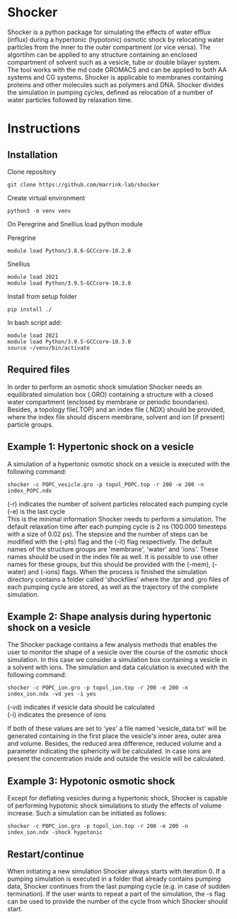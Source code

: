 # Shocker
Shocker is a python package for simulating the effects of water efflux (influx) during a hypertonic (hypotonic) osmotic shock by relocating water particles from the inner to the outer compartment (or vice versa). The algortihm can be applied to any structure containing an enclosed compartment of solvent such as a vesicle, tube or double bilayer system. The tool works with the md code GROMACS and can be applied to both AA systems and CG systems. Shocker is applicable to membranes containing proteins and other molecules such as polymers and DNA. Shocker divides the simulation in pumping cycles, defined as relocation of a number of water particles followed by relaxation time.

# Instructions

## Installation
Clone repository
```
git clone https://github.com/marrink-lab/shocker
```

Create virtual environment

```python3 -m venv venv```

On Peregrine and Snellius load python module

Peregrine

```module load Python/3.8.6-GCCcore-10.2.0```

Snellius
```
module load 2021
module load Python/3.9.5-GCCcore-10.3.0
```

Install from setup folder

```pip install ./```

In bash script add:

```
module load 2021
module load Python/3.9.5-GCCcore-10.3.0
source ~/venv/bin/activate
```

## Required files
In order to perform an osmotic shock simulation Shocker needs an equilibrated simulation box (.GRO) containing a structure with a closed water compartment (enclosed by membrane or periodic boundaries). Besides, a topology file(.TOP) and an index file (.NDX) should be provided, where the index file should discern membrane, solvent and ion (if present) particle groups.

## Example 1: Hypertonic shock on a vesicle
A simulation of a hypertonic osmotic shock on a vesicle is executed with the following command:
```
shocker -c POPC_vesicle.gro -p topol_POPC.top -r 200 -e 200 -n index_POPC.ndx
```
(-r) indicates the number of solvent particles relocated each pumping cycle  
(-e) is the last cycle  
This is the minimal information Shocker needs to perform a simulation. The default relaxation time after each pumping cycle is 2 ns (100.000 timesteps with a size of 0.02 ps). The stepsize and the number of steps can be modified with the (-pts) flag and the (-it) flag respectively. The default names of the structure groups are 'membrane', 'water' and 'ions'. These names
should be used in the index file as well. It is possible to use other names for these groups, but this should be provided with the (-mem), (-water) and (-ions) flags.
When the process is finished the simulation directory contains a folder called 'shockfiles' where the .tpr and .gro files of each pumping cycle are stored, as well as the trajectory of the complete simulation.

## Example 2: Shape analysis during hypertonic shock on a vesicle
The Shocker package contains a few analysis methods that enables the user to monitor the shape of a vesicle over the course of the osmotic shock simulation. In this case we consider a simulation box containing a vesicle in a solvent with ions. The simulation and data calculation is executed with the following command:
```
shocker -c POPC_ion.gro -p topol_ion.top -r 200 -e 200 -n index_ion.ndx -vd yes -i yes
```
(-vd) indicates if vesicle data should be calculated  
(-i) indicates the presence of ions  

If both of these values are set to 'yes' a file named 'vesicle_data.txt' will be generated containing in the first place the vesicle's inner area, outer area and volume. Besides, the reduced area difference, reduced volume and a parameter indicating the sphericity will be calculated. In case ions are present the concentration inside and outside the vesicle will be calculated.

## Example 3: Hypotonic osmotic shock
Except for deflating vesicles during a hypertonic shock, Shocker is capable of performing hypotonic shock simulations to study the effects of volume increase. Such a simulation can be initiated as follows:
```
shocker -c POPC_ion.gro -p topol_ion.top -r 200 -e 200 -n index_ion.ndx -shock hypotonic
```

## Restart/continue
When initiating a new simulation Shocker always starts with iteration 0. If a pumping simulation is executed in a folder that already contains pumping data, Shocker continues from the last pumping cycle (e.g. in case of sudden termination). If the user wants to repeat a part of the simulation, the -s flag can be used to provide the number of the cycle from which Shocker should start.  
